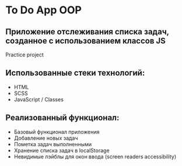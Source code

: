 # To Do App OOP
## Приложение отслеживания списка задач, созданное с использованием классов JS
Practice project

## Использованные стеки технологий:

- HTML
- SCSS
- JavaScript / Classes

## Реализованный функционал:

- Базовый функционал приложения
- Добавление новых задач
- Пометка задач выполненными
- Хранение списка задач в localStorage
- Невидимые лэйблы для окон ввода (screen readers accessibility)
